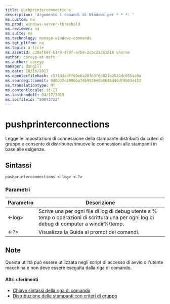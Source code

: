 ```yaml
---
title: pushprinterconnections
description: 'Argomento i comandi di Windows per * * *- '
ms.custom: na
ms.prod: windows-server-threshold
ms.reviewer: na
ms.suite: na
ms.technology: manage-windows-commands
ms.tgt_pltfrm: na
ms.topic: article
ms.assetid: c30afb97-b149-478f-a4b9-2cbc25361818 vhorne
author: coreyp-at-msft
ms.author: coreyp
manager: dongill
ms.date: 10/16/2017
ms.openlocfilehash: c571d3adffd0e6a28f63f6d821b2524dc055aa9a
ms.sourcegitcommit: 0d0b32c8986ba7db9536e0b8648d4ddf9b03e452
ms.translationtype: MT
ms.contentlocale: it-IT
ms.lasthandoff: 04/17/2019
ms.locfileid: "59873722"
---
```

# <a name="pushprinterconnections"></a>pushprinterconnections



Legge le impostazioni di connessione della stampante distribuiti da criteri di gruppo e consente di distribuire/rimuove le connessioni alle stampanti in base alle esigenze.

## <a name="syntax"></a>Sintassi

```
pushprinterconnections <-log> <-?>
```

### <a name="parameters"></a>Parametri

|Parametro|Descrizione|
|---------|-----------|
|<-log>|Scrive una per ogni file di log di debug utente a % temp o operazioni di scrittura una per ogni log di debug di computer a windir%\temp.|
|<-?>|Visualizza la Guida al prompt dei comandi.|

## <a name="remarks"></a>Note

Questa utilità può essere utilizzata negli script di accesso di avvio o l'utente macchina e non deve essere eseguita dalla riga di comando.

#### <a name="additional-references"></a>Altri riferimenti

-   [Chiave sintassi della riga di comando](command-line-syntax-key.md)
-   [Distribuzione delle stampanti con criteri di gruppo](https://go.microsoft.com/fwlink/?LinkId=230627)